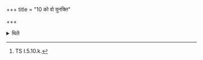 +++
title = "10 को वो युनक्ति"

+++

<details><summary>थिते</summary>

10. With ko vo yunakti...[^1] he places (the goblet with water) on the sacred grass without being touched (by any other thing) towards the north of the Āhavanīya.  

[^1]: TS I.5.10.k.
</details>
